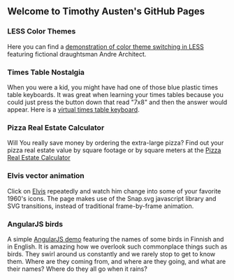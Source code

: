 ## Welcome to Timothy Austen's GitHub Pages

### LESS Color Themes

Here you can find a [demonstration of color theme switching in LESS](less-theme) featuring fictional draughtsman Andre Architect.

### Times Table Nostalgia

When you were a kid, you might have had one of those blue plastic times table keyboards. It was great when learning your times tables because you could just press the button down that read "7x8" and then the answer would appear. Here is a [virtual times table keyboard](http://www.timothyausten.com/timestable).

### Pizza Real Estate Calculator

Will You really save money by ordering the extra-large pizza? Find out your pizza real estate value by square footage or by square meters at the [Pizza Real Estate Calculator](http://www.timothyausten.com/pizza)

### Elvis vector animation

Click on [Elvis](http://www.timothyausten.com/elvis) repeatedly and watch him change into some of your favorite 1960's icons. The page makes use of the Snap.svg javascript library and SVG transitions, instead of traditional frame-by-frame animation.

### AngularJS birds ###

A simple [AngularJS demo](https://app.netlify.com/sites/jolly-kowalevski-71e68a/) featuring the names of some birds in Finnish and in English. It is amazing how we overlook such commonplace things such as birds. They swirl around us constantly and we rarely stop to get to know them. Where are they coming from, and where are they going, and what are their names? Where do they all go when it rains?
